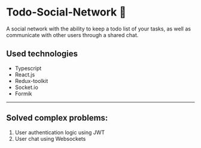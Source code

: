 # Todo-Social-Network 👋

A social network with the ability to keep a todo list of your tasks, as well as communicate with other users through a shared chat.

## Used technologies

* Typescript
* React.js
* Redux-toolkit
* Socket.io
* Formik
  
---

## Solved complex problems:

1. User authentication logic using JWT
2. User chat using Websockets